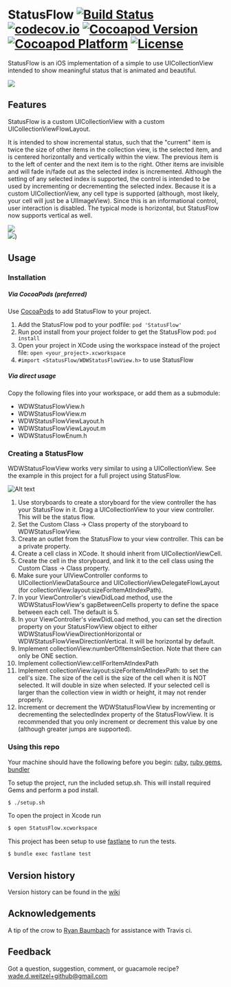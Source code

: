 # StatusFlow [![Build Status](https://travis-ci.org/weitzel926/StatusFlow.svg?branch=master)](https://travis-ci.org/weitzel926/StatusFlow) [![codecov.io](https://codecov.io/github/weitzel926/StatusFlow/coverage.svg?branch=master)](https://codecov.io/github/weitzel926/StatusFlow?branch=master) [![Cocoapod Version](http://img.shields.io/badge/pod-v0.0.3-blue.svg)](http://cocoapods.org/?q=StatusFlow) [![Cocoapod Platform](http://img.shields.io/badge/platform-iOS-blue.svg)](http://cocoapods.org/?q=StatusFlow) [![License](http://b.repl.ca/v1/License-MIT-blue.png)](https://github.com/weitzel926/StatusFlow/blob/master/MIT.LICENSE)

StatusFlow is an iOS implementation of a simple to use UICollectionView intended to show meaningful status that is animated and beautiful.  

![](https://github.com/weitzel926/StatusFlow/blob/master/docs/AnimatedStatusFlow.gif)

## Features

StatusFlow is a custom UICollectionView with a custom UICollectionViewFlowLayout.

It is intended to show incremental status, such that the "current" item is twice the size of other items in the collection view, is the selected item, and is centered horizontally and vertically within the view.  The previous item is to the left of center and the next item is to the right.  Other items are invisible and will fade in/fade out as the selected index is incremented.  Although the setting of any selected index is supported, the control is intended to be used by incrementing or decrementing the selected index.  Because it is a custom UICollectionView, any cell type is supported (although, most likely, your cell will just be a UIImageView).  Since this is an informational control, user interaction is disabled.  The typical mode is horizontal, but StatusFlow now supports vertical as well.  

![](https://github.com/weitzel926/StatusFlow/blob/master/docs/vertical.gif)
<br>
![](https://github.com/weitzel926/StatusFlow/blob/master/docs/bothFlows.gif))

## Usage

### Installation

##### Via CocoaPods (preferred)
Use [CocoaPods](http://cocoapods.org/) to add StatusFlow to your project.  

1. Add the StatusFlow pod to your podfile:  `pod 'StatusFlow'`
2. Run pod install from your project folder to get the StatusFlow pod: `pod install`
3. Open your project in XCode using the workspace instead of the project file:  `open <your_project>.xcworkspace`
4. `#import <StatusFlow/WDWStatusFlowView.h>` to use StatusFlow

##### Via direct usage

Copy the following files into your workspace, or add them as a submodule:
* WDWStatusFlowView.h
* WDWStatusFlowView.m
* WDWStatusFlowViewLayout.h
* WDWStatusFlowViewLayout.m
* WDWStatusFlowEnum.h

### Creating a StatusFlow

WDWStatusFlowView works very similar to using a UICollectionView.  See the example in this project for a full project using StatusFlow.  

![Alt text](https://github.com/weitzel926/StatusFlow/blob/master/docs/xcode_sample.png)

1. Use storyboards to create a storyboard for the view controller the has your StatusFlow in it.  Drag a UICollectionView to your view controller.  This will be the status flow.  
2. Set the Custom Class -> Class property of the storyboard to WDWStatusFlowView.
3. Create an outlet from the StatusFlow to your view controller.  This can be a private property.  
4. Create a cell class in XCode.  It should inherit from UICollectionViewCell.  
5. Create the cell in the storyboard, and link it to the cell class using the Custom Class -> Class property.
6. Make sure your UIViewController conforms to UICollectionViewDataSource and UICollectionViewDelegateFlowLayout (for collectionView:layout:sizeForItemAtIndexPath).
7. In your ViewController's viewDidLoad method, use the WDWStatusFlowView's gapBetweenCells property to define the space between each cell.  The default is 5.  
8. In your ViewController's viewDidLoad method, you can set the direction property on your StatusFlowView object to either WDWStatusFlowViewDirectionHorizontal or WDWStatusFlowViewDirectionVertical.  It will be horizontal by default.   
8. Implement collectionView:numberOfItemsInSection.  Note that there can only be ONE section.  
9. Implement collectionView:cellForItemAtIndexPath
10. Implement collectionView:layout:sizeForItemAtIndexPath: to set the cell's size.  The size of the cell is the size of the cell when it is NOT selected.  It will double in size when selected.  If your selected cell is larger than the collection view in width or height, it may not render properly.    
11. Increment or decrement the WDWStatusFlowView by incrementing or decrementing the selectedIndex property of the StatusFlowView.  It is recommended that you only increment or decrement this value by one (although greater jumps are supported).  

### Using this repo

Your machine should have the following before you begin: [ruby](https://github.com/sstephenson/rbenv), [ruby gems](https://rubygems.org/pages/download), [bundler](http://bundler.io)

To setup the project, run the included setup.sh.  This will install required Gems and perform a pod install.  

```bash
$ ./setup.sh
```

To open the project in Xcode run

```bash
$ open StatusFlow.xcworkspace
```

This project has been setup to use [fastlane](https://fastlane.tools) to run the tests.

```bash
$ bundle exec fastlane test
```

## Version history

Version history can be found in the [wiki](https://github.com/weitzel926/StatusFlow/wiki)

## Acknowledgements

A tip of the crow to [Ryan Baumbach](https://github.com/rbaumbach) for assistance with Travis ci.  

## Feedback

Got a question, suggestion, comment, or guacamole recipe?  wade.d.weitzel+github@gmail.com
